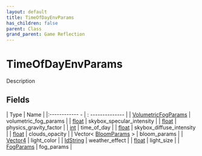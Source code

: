 ```yaml
---
layout: default
title: TimeOfDayEnvParams
has_children: false
parent: Class
grand_parent: Game Reflection
---
```

# TimeOfDayEnvParams
Description 

## Fields
| Type | Name |
|:------------ - | : -------------- |
| [VolumetricFogParams](game-reflection/classes/volumetric_fog_params.md) | volumetric_fog_params |
| [float](game-reflection/components/float.md) | skybox_specular_intensity |
| [float](game-reflection/components/float.md) | physics_gravity_factor |
| [int](game-reflection/enums/int.md) | time_of_day |
| [float](game-reflection/components/float.md) | skybox_diffuse_intensity |
| [float](game-reflection/components/float.md) | clouds_opacity |
| Vector< [BloomParams](game-reflection/classes/bloom_params.md) > | bloom_params |
| [Vector4](game-reflection/classes/vector4.md) | light_color |
| [IdString](game-reflection/components/id_string.md) | weather_effect |
| [float](game-reflection/components/float.md) | light_size |
| [FogParams](game-reflection/classes/fog_params.md) | fog_params |
